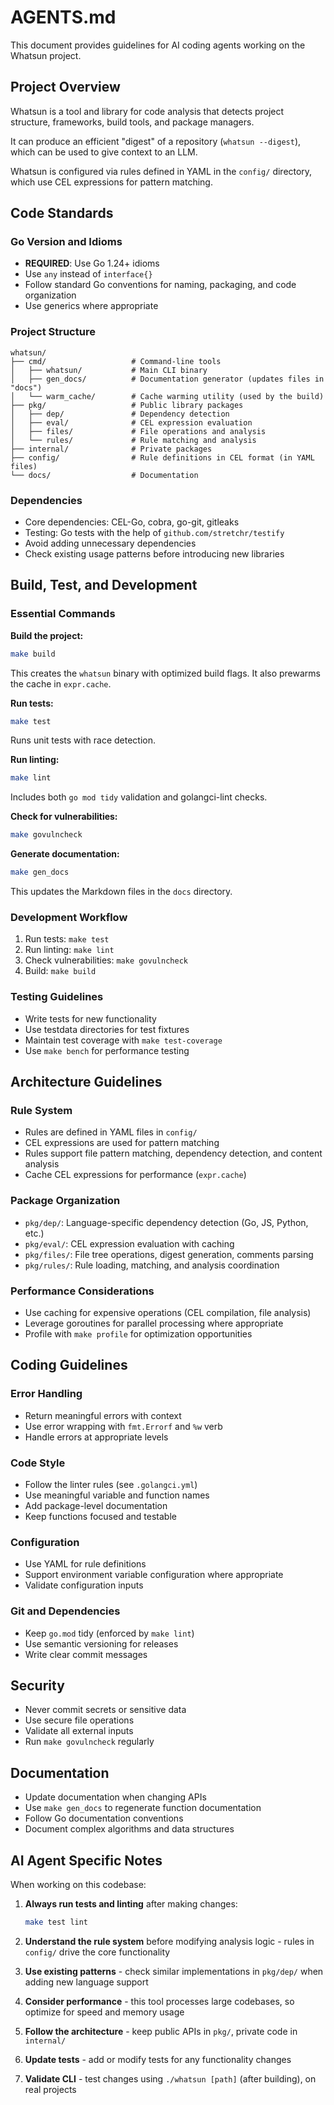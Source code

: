 # AGENTS.md

This document provides guidelines for AI coding agents working on the Whatsun project.

## Project Overview

Whatsun is a tool and library for code analysis that detects project structure, frameworks, build tools, and package managers.

It can produce an efficient "digest" of a repository (`whatsun --digest`), which can be used to give context to an LLM.

Whatsun is configured via rules defined in YAML in the `config/` directory, which use CEL expressions for pattern matching.

## Code Standards

### Go Version and Idioms
- **REQUIRED**: Use Go 1.24+ idioms
- Use `any` instead of `interface{}`
- Follow standard Go conventions for naming, packaging, and code organization
- Use generics where appropriate

### Project Structure
```
whatsun/
├── cmd/                   # Command-line tools
│   ├── whatsun/           # Main CLI binary
│   ├── gen_docs/          # Documentation generator (updates files in "docs")
│   └── warm_cache/        # Cache warming utility (used by the build)
├── pkg/                   # Public library packages
│   ├── dep/               # Dependency detection
│   ├── eval/              # CEL expression evaluation
│   ├── files/             # File operations and analysis
│   └── rules/             # Rule matching and analysis
├── internal/              # Private packages
├── config/                # Rule definitions in CEL format (in YAML files)
└── docs/                  # Documentation
```

### Dependencies
- Core dependencies: CEL-Go, cobra, go-git, gitleaks
- Testing: Go tests with the help of `github.com/stretchr/testify`
- Avoid adding unnecessary dependencies
- Check existing usage patterns before introducing new libraries

## Build, Test, and Development

### Essential Commands

**Build the project:**
```bash
make build
```
This creates the `whatsun` binary with optimized build flags. It also prewarms the cache in `expr.cache`.

**Run tests:**
```bash
make test
```
Runs unit tests with race detection.

**Run linting:**
```bash
make lint
```
Includes both `go mod tidy` validation and golangci-lint checks.

**Check for vulnerabilities:**
```bash
make govulncheck
```

**Generate documentation:**
```bash
make gen_docs
```
This updates the Markdown files in the `docs` directory.

### Development Workflow
1. Run tests: `make test`
2. Run linting: `make lint`
3. Check vulnerabilities: `make govulncheck`
4. Build: `make build`

### Testing Guidelines
- Write tests for new functionality
- Use testdata directories for test fixtures
- Maintain test coverage with `make test-coverage`
- Use `make bench` for performance testing

## Architecture Guidelines

### Rule System
- Rules are defined in YAML files in `config/`
- CEL expressions are used for pattern matching
- Rules support file pattern matching, dependency detection, and content analysis
- Cache CEL expressions for performance (`expr.cache`)

### Package Organization
- `pkg/dep/`: Language-specific dependency detection (Go, JS, Python, etc.)
- `pkg/eval/`: CEL expression evaluation with caching
- `pkg/files/`: File tree operations, digest generation, comments parsing
- `pkg/rules/`: Rule loading, matching, and analysis coordination

### Performance Considerations
- Use caching for expensive operations (CEL compilation, file analysis)
- Leverage goroutines for parallel processing where appropriate
- Profile with `make profile` for optimization opportunities

## Coding Guidelines

### Error Handling
- Return meaningful errors with context
- Use error wrapping with `fmt.Errorf` and `%w` verb
- Handle errors at appropriate levels

### Code Style
- Follow the linter rules (see `.golangci.yml`)
- Use meaningful variable and function names
- Add package-level documentation
- Keep functions focused and testable

### Configuration
- Use YAML for rule definitions
- Support environment variable configuration where appropriate
- Validate configuration inputs

### Git and Dependencies
- Keep `go.mod` tidy (enforced by `make lint`)
- Use semantic versioning for releases
- Write clear commit messages

## Security
- Never commit secrets or sensitive data
- Use secure file operations
- Validate all external inputs
- Run `make govulncheck` regularly

## Documentation
- Update documentation when changing APIs
- Use `make gen_docs` to regenerate function documentation
- Follow Go documentation conventions
- Document complex algorithms and data structures

## AI Agent Specific Notes

When working on this codebase:

1. **Always run tests and linting** after making changes:
   ```bash
   make test lint
   ```

2. **Understand the rule system** before modifying analysis logic - rules in `config/` drive the core functionality

3. **Use existing patterns** - check similar implementations in `pkg/dep/` when adding new language support

4. **Consider performance** - this tool processes large codebases, so optimize for speed and memory usage

5. **Follow the architecture** - keep public APIs in `pkg/`, private code in `internal/`

6. **Update tests** - add or modify tests for any functionality changes

7. **Validate CLI** - test changes using `./whatsun [path]` (after building), on real projects
